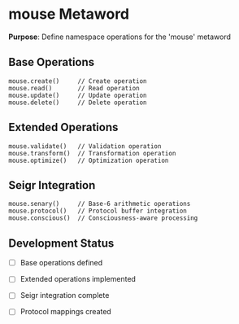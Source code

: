 # mouse Metaword

**Purpose**: Define namespace operations for the 'mouse' metaword

## Base Operations

```hyphos
mouse.create()     // Create operation
mouse.read()       // Read operation  
mouse.update()     // Update operation
mouse.delete()     // Delete operation
```

## Extended Operations

```hyphos
mouse.validate()   // Validation operation
mouse.transform()  // Transformation operation
mouse.optimize()   // Optimization operation
```

## Seigr Integration

```hyphos
mouse.senary()     // Base-6 arithmetic operations
mouse.protocol()   // Protocol buffer integration
mouse.conscious()  // Consciousness-aware processing
```

## Development Status

- [ ] Base operations defined
- [ ] Extended operations implemented  
- [ ] Seigr integration complete
- [ ] Protocol mappings created

